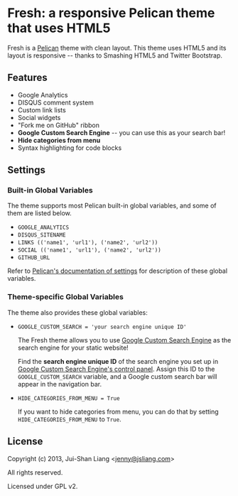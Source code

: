 # Fresh: a responsive Pelican theme that uses HTML5

Fresh is a [Pelican](http://getpelican.com) theme with clean layout.
This theme uses HTML5 and its layout is responsive -- thanks to Smashing HTML5 and Twitter Bootstrap.

## Features

*   Google Analytics
*   DISQUS comment system
*   Custom link lists
*   Social widgets
*   "Fork me on GitHub" ribbon
*   **Google Custom Search Engine** -- you can use this as your search bar!
*   **Hide categories from menu**
*   Syntax highlighting for code blocks

## Settings

### Built-in Global Variables

The theme supports most Pelican built-in global variables, and some of them are listed below.

*   `GOOGLE_ANALYTICS`
*   `DISQUS_SITENAME`
*   `LINKS (('name1', 'url1'), ('name2', 'url2'))`
*   `SOCIAL (('name1', 'url1'), ('name2', 'url2'))`
*   `GITHUB_URL`

Refer to [Pelican's documentation of settings](http://docs.getpelican.com/en/latest/settings.html) for description of these global variables.

### Theme-specific Global Variables

The theme also provides these global variables:

*   `GOOGLE_CUSTOM_SEARCH = 'your search engine unique ID'`

    The Fresh theme allows you to use [Google Custom Search Engine](http://www.google.com/cse/) as the search engine for your static website!

    Find the **search engine unique ID** of the search engine you set up in [Google Custom Search Engine's control panel](http://www.google.com/cse/manage/all).
    Assign this ID to the `GOOGLE_CUSTOM_SEARCH` variable, and a Google custom search bar will appear in the navigation bar.

*   `HIDE_CATEGORIES_FROM_MENU = True`

    If you want to hide categories from menu, you can do that by setting `HIDE_CATEGORIES_FROM_MENU` to `True`.


## License

Copyright (c) 2013, Jui-Shan Liang &lt;jenny@jsliang.com&gt;

All rights reserved.

Licensed under GPL v2.
